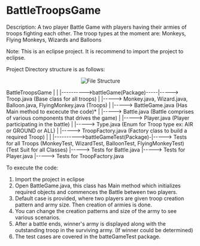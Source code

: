 # BattleTroopsGame

Description: A two player Battle Game with players having their armies of troops fighting each other.
The troop types at the moment are: Monkeys, Flying Monkeys, Wizards and Balloons

Note: This is an eclipse project. It is recommend to import the project to eclipse.

Project Directory structure is as follows:

<p align="center">
  <img src="https://ibb.co/ZdvRghn" title="File Structure">
</p>

   BattleTroopsGame
                |
                |
                |---------->battleGame(Package)-----|-----> Troop.java (Base class for all troops)
                |                                   |-----> Monkey.java, Wizard.java, Balloon.java, FlyingMonkey.java (Troops)
                |                                   |-----> BattleGame.java (Has Main method to excecute the code)*
                |                                   |-----> Battle.java (Battle comprises of various components that drives the game)
                |                                   |-----> Player.java (Player participating in the battle)
                |                                   |-----> Type.java (Enum for Troop type ex: AIR or GROUND or ALL)
                |                                   |-----> TroopFactory.java (Factory class to build a required Troop)
                |
                |
                |---------->battleGameTest(Package)-|-----> Tests for all Troops (MonkeyTest, WizardTest, BalloonTest, FlyingMonkeyTest)
                     (Test Suit for all Classes)    |-----> Tests for Battle.java
                                                    |-----> Tests for Player.java
                                                    |-----> Tests for TroopFactory.java
                                                    
                                                    
 To execute the code:
 1. Import the project in eclipse
 2. Open BattleGame.java, this class has Main method which initializes required objects and commences the Battle between two players.
 3. Default case is provided, where two players are given troop creation pattern and army size. Then creation of armies is done.
 4. You can change the creation patterns and size of the army to see various scenarios. 
 5. After a battle ends, winner's army is displayed along with the outstanding troop in the surviving army. (If winner could be determined)
 6. The test cases are covered in the batteGameTest package.
 

